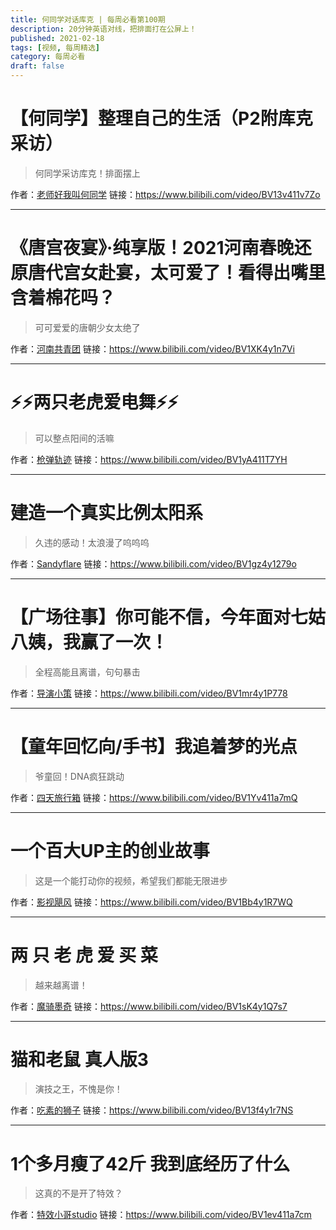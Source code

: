 ```yaml
---
title: 何同学对话库克 | 每周必看第100期
description: 20分钟英语对线，把排面打在公屏上！
published: 2021-02-18
tags: [视频, 每周精选]
category: 每周必看
draft: false
---
```


# 【何同学】整理自己的生活（P2附库克采访）
> 何同学采访库克！排面摆上

作者：[老师好我叫何同学](https://space.bilibili.com/163637592)
链接：https://www.bilibili.com/video/BV13v411v7Zo

---

# 《唐宫夜宴》·纯享版！2021河南春晚还原唐代宫女赴宴，太可爱了！看得出嘴里含着棉花吗？
> 可可爱爱的唐朝少女太绝了

作者：[河南共青团](https://space.bilibili.com/323194278)
链接：https://www.bilibili.com/video/BV1XK4y1n7Vi

---

# ⚡⚡两只老虎爱电舞⚡⚡
> 可以整点阳间的活嘛

作者：[枪弹轨迹](https://space.bilibili.com/515993)
链接：https://www.bilibili.com/video/BV1yA411T7YH

---

# 建造一个真实比例太阳系
> 久违的感动！太浪漫了呜呜呜

作者：[Sandyflare](https://space.bilibili.com/87866439)
链接：https://www.bilibili.com/video/BV1gz4y1279o

---

# 【广场往事】你可能不信，今年面对七姑八姨，我赢了一次！
> 全程高能且离谱，句句暴击

作者：[导演小策](https://space.bilibili.com/81824112)
链接：https://www.bilibili.com/video/BV1mr4y1P778

---

# 【童年回忆向/手书】我追着梦的光点
> 爷童回！DNA疯狂跳动

作者：[四天旅行箱](https://space.bilibili.com/16061742)
链接：https://www.bilibili.com/video/BV1Yv411a7mQ

---

# 一个百大UP主的创业故事
> 这是一个能打动你的视频，希望我们都能无限进步

作者：[影视飓风](https://space.bilibili.com/946974)
链接：https://www.bilibili.com/video/BV1Bb4y1R7WQ

---

# 两 只 老 虎 爱 买 菜
> 越来越离谱！

作者：[魔骑墨奇](https://space.bilibili.com/381711119)
链接：https://www.bilibili.com/video/BV1sK4y1Q7s7

---

# 猫和老鼠 真人版3
> 演技之王，不愧是你！

作者：[吃素的狮子](https://space.bilibili.com/808171)
链接：https://www.bilibili.com/video/BV13f4y1r7NS

---

# 1个多月瘦了42斤 我到底经历了什么
> 这真的不是开了特效？

作者：[特效小哥studio](https://space.bilibili.com/3066511)
链接：https://www.bilibili.com/video/BV1ev411a7cm

